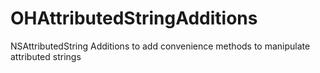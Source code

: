 OHAttributedStringAdditions
===========================

NSAttributedString Additions to add convenience methods to manipulate attributed strings
